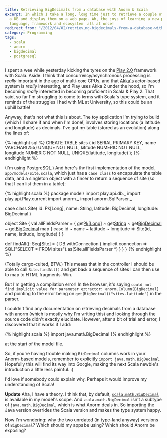 ```yaml
---
title: Retrieving BigDecimals from a database with Anorm & Scala
excerpt: In which I take a long, long time just to retrieve a couple of numbers from
  a DB and display them on a web page. Ah, the joys of learning a new programming
  language, framework and ecosystem, all at once!
redirect_from: "/2012/04/02/retrieving-bigdecimals-from-a-database-with-anorm-scala/"
category: Programming
tags:
  - scala
  - anorm
  - bigdecimal
  - postgresql
---
```

I spent a wee while yesterday kicking the tyres on the [Play 2.0](http://www.playframework.org/)
framework with Scala. Aside: I think that concurrency/asynchronous processing
is *really* important in the age of multi-core CPUs, and that
[Akka's](http://akka.io/) actor-based system is *really* interesting, and Play
uses Akka 2 under the hood, so I'm becoming *really* interested in becoming
proficient in Scala & Play 2. That said, so far I'm struggling to come to terms
with Scala's type system, and it reminds of the struggles I had with ML at
University, so this could be an uphill battle!

Anyway, that's not what this is about. The toy application I'm trying to build
(which I'll share if and when I'm done!) involves storing locations (a latitude
and longitude) as decimals. I've got my table (stored as an evolution) along
the lines of:

{% highlight sql %}
CREATE TABLE sites (
  id SERIAL PRIMARY KEY,
  name VARCHAR(255) UNIQUE NOT NULL,
  latitude NUMERIC NOT NULL,
  longitude NUMERIC NOT NULL,
  UNIQUE(latitude, longitude)
);
{% endhighlight %}

(I'm using PostgreSQL.) And here's the first implementation of the model,
`app/models/Site.scala`, which just has a `case class` to encapsulate the table
data, and a singleton object with a finder to return a sequence of site (so
that I can list them in a table):

{% highlight scala %}
package models
import play.api.db._
import play.api.Play.current
import anorm._
import anorm.SqlParser._

case class Site(
  id: Pk[Long],
  name: String,
  latitude: BigDecimal,
  longitude: BigDecimal
)

object Site {
  val allFieldsParser = {
    get[Pk[Long]]("sites.id") ~
    get[String]("sites.name") ~
    get[BigDecimal]("sites.latitude") ~
    get[BigDecimal]("sites.longitude") map {
      case id ~ name ~ latitude ~ longitude =>
        Site(id, name, latitude, longitude)
    }
  }

  def findAll(): Seq[Site] = {
    DB.withConnection { implicit connection =>
      SQL("SELECT * FROM sites").as(Site.allFieldsParser *)
    }
  }
}
{% endhighlight %}

(Totally cargo-culted, BTW.) This means that in the controller I should be able
to call `Site.findAll()` and get back a sequence of sites I can then use to map
to HTML fragments. Win.

But I'm getting a compilation error! In the browser, it's saying `could not
find implicit value for parameter extractor: anorm.Column[BigDecimal]` and
pointing to the error being on `get(BigDecimal)("sites.latitude")` in the
parser.

I couldn't find any documentation on retrieving decimals from a database with
anorm (which is mostly why I'm writing this) and looking through the source
code didn't exactly elucidate. However, after a bit of trial and error, I
discovered that it works if I add:

{% highlight scala %}
import java.math.BigDecimal
{% endhighlight %}

at the start of the model file.

So, if you're having trouble making `BigDecimal` columns work in your
Anorm-based models, remember to explicitly `import java.math.BigDecimal`.
Hopefully this will find its way into Google, making the next Scala newbie's
introduction a little less painful. :)

I'd love if somebody could explain why. Perhaps it would improve my
understanding of Scala!

**Update** Aha, I have a theory. I think that, by default,
[`scala.math.BigDecimal`](http://www.scala-lang.org/api/current/index.html#scala.math.BigDecimal)
is available in my model's scope. And `scala.math.BigDecimal` isn't a subtype
of `java.math.BigDecimal`, which is what Anorm deals in. So importing the Java
version overrides the Scala version and makes the type system happy.

Now I'm wondering: why the two unrelated (in type-land anyway) versions of
`BigDecimal`? Which should my apps be using? Which should Anorm be exposing?
